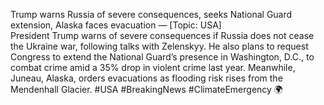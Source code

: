 Trump warns Russia of severe consequences, seeks National Guard extension, Alaska faces evacuation — [Topic: USA]  
President Trump warns of severe consequences if Russia does not cease the Ukraine war, following talks with Zelenskyy. He also plans to request Congress to extend the National Guard’s presence in Washington, D.C., to combat crime amid a 35% drop in violent crime last year. Meanwhile, Juneau, Alaska, orders evacuations as flooding risk rises from the Mendenhall Glacier. #USA #BreakingNews #ClimateEmergency 🌍